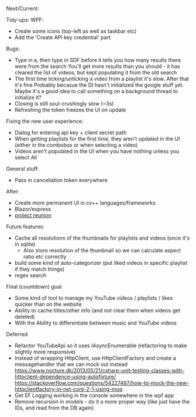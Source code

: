 Next/Current:

Tidy-ups:
WPF:
- Create some icons (top-left as well as taskbar etc)
- Add the 'Create API key credential' part

Bugs:
- Type in a, then type in SDF before it tells you how many results there were from the search
  You'll get more results than you should - it has cleared the list of videos, but kept populating it from the old search
- The first time ticking/unticking a video from a playlist it's slow. After that it's fine
  Probably becasue the DI hasn't initialized the google stuff yet. Maybe it's a good idea to call something on a background thread to initialize it?
- Closing is still soul-crushingly slow (~3s)
- Refreshing the token freezes the UI on update

Fixing the new user experience:
- Dialog for entering api key + client secret path
- When getting playlists for the first time, they aren't updated in the UI (either in the combobox or when selecting a video)
- Videos aren't populated in the UI when you have nothing unless you select All

General stuff:
- Pass in cancellation token everywhere

After:
- Create more permanent UI in cv++ languages/frameworks
- Blazor/express
- [project reunion](https://github.com/microsoft/ProjectReunion)

Future features:
- Cache all resolutions of the thumbnails for playlists and videos (once it's in sqlite)
  - Also store resolution of the thumbnail so we can calculate aspect ratio etc correctly
- build some kind of auto-categorizer (put liked videos in specific playlist if they match things)
- regex search

Final (countdown) goal
- Some kind of tool to manage my YouTube videos / playlists / likes quicker than on the website
- Ability to cache titles/other info (and not clear them when videos get deleted)
- With the Ability to differentiate between music and YouTube videos

Deferred
- Refactor YouTubeApi so it uses IAsyncEnumerable (refactoring to make slightly more responsive)
- Instead of wrapping HttpClient, use HttpClientFactory and create a messagehandler that we can mock out instead
	https://www.nocture.dk/2013/05/21/csharp-unit-testing-classes-with-httpclient-dependence-using-autofixture/
	https://stackoverflow.com/questions/54227487/how-to-mock-the-new-httpclientfactory-in-net-core-2-1-using-moq
- Get EF Logging working in the console somewhere in the wpf app
- Remove recursion in models - do it a more proper way (like just have the IDs, and read from the DB again)